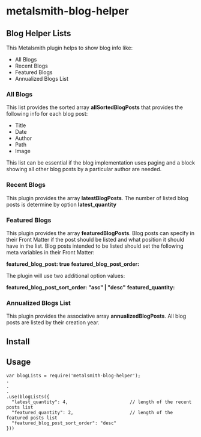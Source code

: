 # metalsmith-blog-helper

## Blog Helper Lists
This Metalsmith plugin helps to show blog info like:

* All Blogs
* Recent Blogs
* Featured Blogs
* Annualized Blogs List

### All Blogs

This list provides the sorted array **allSortedBlogPosts** that provides the following info for each blog post:

* Title
* Date
* Author
* Path
* Image

This list can be essential if the blog implementation uses paging and a block showing all other blog posts by a particular author are needed.

### Recent Blogs

This plugin provides the array **latestBlogPosts**. The number of listed blog posts is determine by option **latest_quantity**

### Featured Blogs

This plugin provides the array **featuredBlogPosts**. Blog posts can specify in their Front Matter if the post should be listed and what position it should have in the list. Blog posts intended to be listed should set the following meta variables in their Front Matter:

__featured_blog_post: true__
__featured_blog_post_order: <integer>__

The plugin will use two additional option values:

__featured_blog_post_sort_order: "asc" | "desc"__
__featured_quantity: <integer>__

### Annualized Blogs List

This plugin provides the associative array **annualizedBlogPosts**. All blog posts are listed by their creation year.

## Install



## Usage

````
var blogLists = require('metalsmith-blog-helper');
.
.
.
.use(blogLists({
  "latest_quantity": 4,                       // length of the recent posts list
  "featured_quantity": 2,                     // length of the featured posts list
  "featured_blog_post_sort_order": "desc"
}))
````